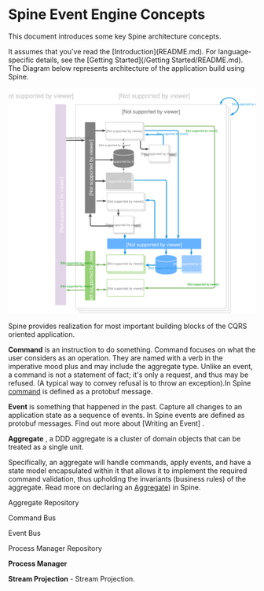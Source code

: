 # Spine Event Engine Concepts

<p class="lead"> This document introduces some key Spine architecture concepts.</p> It assumes that you've read the [Introduction](README.md). For language-specific details, see the [Getting Started](/Getting Started/README.md).
The Diagram below represents architecture of the application build using Spine.

![Spine Event Engine Diagram](Diagram-SpineEventEngine.svg)


Spine provides realization for most important building blocks of the CQRS oriented application.


**Command** is an instruction to do something. 
Command focuses on what the user considers as an operation. They are named with a verb in the imperative mood plus and may include the aggregate type. Unlike an event, a command is not a statement of fact; it's only a request, and thus may be refused. (A typical way to convey refusal is to throw an exception).In Spine [command](/java) is defined as a protobuf message. 

**Event** is something that happened in the past.
Capture all changes to an application state as a sequence of events. In Spine events are defined as protobuf messages. Find out more about [Writing an Event] .

**Aggregate** , a DDD aggregate is a cluster of domain objects that can be treated as a single unit. 

Specifically, an aggregate will handle commands, apply events, and have a state model encapsulated within it that allows it to implement the required command validation, thus upholding the invariants (business rules) of the aggregate.
Read more on declaring an [Aggregate](/java/aggregate.md)) in Spine.

Aggregate Repository

Command Bus

Event Bus



Process Manager Repository


**Process Manager**  

**Stream Projection**  - Stream Projection. 
